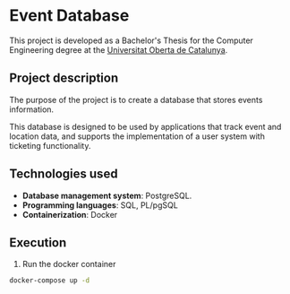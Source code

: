 # Event Database
This project is developed as a Bachelor's Thesis for the Computer Engineering degree at the [Universitat Oberta de Catalunya](https://www.uoc.edu/).

## Project description
The purpose of the project is to create a database that stores events information.

This database is designed to be used by applications that track event and location data, and supports the implementation of a user system with ticketing functionality.

## Technologies used
* **Database management system**: PostgreSQL. 
* **Programming languages**: SQL, PL/pgSQL
* **Containerization**: Docker

## Execution
1. Run the docker container

```bash
docker-compose up -d
```
